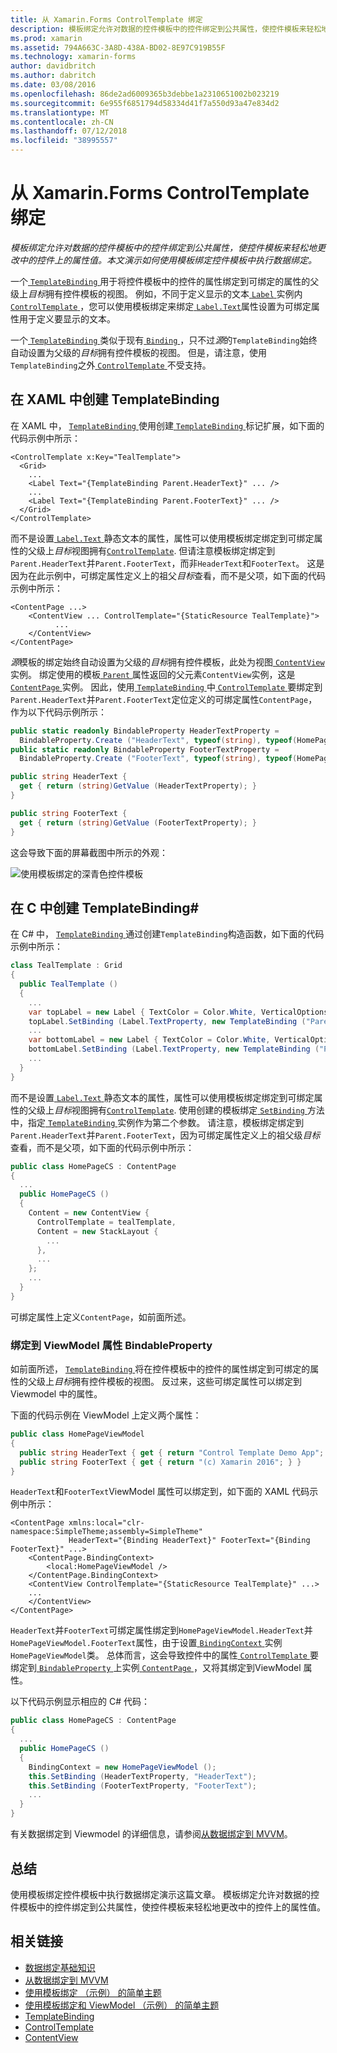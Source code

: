 ```yaml
---
title: 从 Xamarin.Forms ControlTemplate 绑定
description: 模板绑定允许对数据的控件模板中的控件绑定到公共属性，使控件模板来轻松地更改中的控件上的属性值。 本文演示如何使用模板绑定控件模板中执行数据绑定。
ms.prod: xamarin
ms.assetid: 794A663C-3A8D-438A-BD02-8E97C919B55F
ms.technology: xamarin-forms
author: davidbritch
ms.author: dabritch
ms.date: 03/08/2016
ms.openlocfilehash: 86de2ad6009365b3debbe1a2310651002b023219
ms.sourcegitcommit: 6e955f6851794d58334d41f7a550d93a47e834d2
ms.translationtype: MT
ms.contentlocale: zh-CN
ms.lasthandoff: 07/12/2018
ms.locfileid: "38995557"
---
```

# <a name="binding-from-a-xamarinforms-controltemplate"></a>从 Xamarin.Forms ControlTemplate 绑定

_模板绑定允许对数据的控件模板中的控件绑定到公共属性，使控件模板来轻松地更改中的控件上的属性值。本文演示如何使用模板绑定控件模板中执行数据绑定。_

一个[ `TemplateBinding` ](xref:Xamarin.Forms.TemplateBinding)用于将控件模板中的控件的属性绑定到可绑定的属性的父级上*目标*拥有控件模板的视图。 例如，不同于定义显示的文本[ `Label` ](xref:Xamarin.Forms.Label)实例内[ `ControlTemplate` ](xref:Xamarin.Forms.ControlTemplate)，您可以使用模板绑定来绑定[ `Label.Text`](xref:Xamarin.Forms.Label.Text)属性设置为可绑定属性用于定义要显示的文本。

一个[ `TemplateBinding` ](xref:Xamarin.Forms.TemplateBinding)类似于现有[ `Binding` ](xref:Xamarin.Forms.Binding)，只不过*源*的`TemplateBinding`始终自动设置为父级的*目标*拥有控件模板的视图。 但是，请注意，使用`TemplateBinding`之外[ `ControlTemplate` ](xref:Xamarin.Forms.ControlTemplate)不受支持。

## <a name="creating-a-templatebinding-in-xaml"></a>在 XAML 中创建 TemplateBinding

在 XAML 中， [ `TemplateBinding` ](xref:Xamarin.Forms.TemplateBinding)使用创建[ `TemplateBinding` ](xref:Xamarin.Forms.Xaml.TemplateBindingExtension)标记扩展，如下面的代码示例中所示：

```xaml
<ControlTemplate x:Key="TealTemplate">
  <Grid>
    ...
    <Label Text="{TemplateBinding Parent.HeaderText}" ... />
    ...
    <Label Text="{TemplateBinding Parent.FooterText}" ... />
  </Grid>
</ControlTemplate>
```

而不是设置[ `Label.Text` ](xref:Xamarin.Forms.Label.Text)静态文本的属性，属性可以使用模板绑定绑定到可绑定属性的父级上*目标*视图拥有[`ControlTemplate`](xref:Xamarin.Forms.ControlTemplate). 但请注意模板绑定绑定到`Parent.HeaderText`并`Parent.FooterText`，而非`HeaderText`和`FooterText`。 这是因为在此示例中，可绑定属性定义上的祖父*目标*查看，而不是父项，如下面的代码示例中所示：

```xaml
<ContentPage ...>
    <ContentView ... ControlTemplate="{StaticResource TealTemplate}">
          ...
    </ContentView>
</ContentPage>
```

*源*模板的绑定始终自动设置为父级的*目标*拥有控件模板，此处为视图[ `ContentView` ](xref:Xamarin.Forms.ContentView)实例。 绑定使用的模板[ `Parent` ](xref:Xamarin.Forms.Element.Parent)属性返回的父元素`ContentView`实例，这是[ `ContentPage` ](xref:Xamarin.Forms.ContentPage)实例。 因此，使用[ `TemplateBinding` ](xref:Xamarin.Forms.TemplateBinding)中[ `ControlTemplate` ](xref:Xamarin.Forms.ControlTemplate)要绑定到`Parent.HeaderText`并`Parent.FooterText`定位定义的可绑定属性`ContentPage`，作为以下代码示例所示：

```csharp
public static readonly BindableProperty HeaderTextProperty =
  BindableProperty.Create ("HeaderText", typeof(string), typeof(HomePage), "Control Template Demo App");
public static readonly BindableProperty FooterTextProperty =
  BindableProperty.Create ("FooterText", typeof(string), typeof(HomePage), "(c) Xamarin 2016");

public string HeaderText {
  get { return (string)GetValue (HeaderTextProperty); }
}

public string FooterText {
  get { return (string)GetValue (FooterTextProperty); }
}
```

这会导致下面的屏幕截图中所示的外观：

![](template-binding-images/teal-theme.png "使用模板绑定的深青色控件模板")

## <a name="creating-a-templatebinding-in-c35"></a>在 C 中创建 TemplateBinding&#35;

在 C# 中， [ `TemplateBinding` ](xref:Xamarin.Forms.TemplateBinding)通过创建`TemplateBinding`构造函数，如下面的代码示例中所示：

```csharp
class TealTemplate : Grid
{
  public TealTemplate ()
  {
    ...
    var topLabel = new Label { TextColor = Color.White, VerticalOptions = LayoutOptions.Center };
    topLabel.SetBinding (Label.TextProperty, new TemplateBinding ("Parent.HeaderText"));
    ...
    var bottomLabel = new Label { TextColor = Color.White, VerticalOptions = LayoutOptions.Center };
    bottomLabel.SetBinding (Label.TextProperty, new TemplateBinding ("Parent.FooterText"));
    ...
  }
}
```

而不是设置[ `Label.Text` ](xref:Xamarin.Forms.Label.Text)静态文本的属性，属性可以使用模板绑定绑定到可绑定属性的父级上*目标*视图拥有[`ControlTemplate`](xref:Xamarin.Forms.ControlTemplate). 使用创建的模板绑定[ `SetBinding` ](xref:Xamarin.Forms.BindableObject.SetBinding(Xamarin.Forms.BindableProperty,Xamarin.Forms.BindingBase))方法中，指定[ `TemplateBinding` ](xref:Xamarin.Forms.TemplateBinding)实例作为第二个参数。 请注意，模板绑定绑定到`Parent.HeaderText`并`Parent.FooterText`，因为可绑定属性定义上的祖父级*目标*查看，而不是父项，如下面的代码示例中所示：

```csharp
public class HomePageCS : ContentPage
{
  ...
  public HomePageCS ()
  {
    Content = new ContentView {
      ControlTemplate = tealTemplate,
      Content = new StackLayout {
        ...
      },
      ...
    };
    ...
  }
}
```

可绑定属性上定义`ContentPage`，如前面所述。

### <a name="binding-a-bindableproperty-to-a-viewmodel-property"></a>绑定到 ViewModel 属性 BindableProperty

如前面所述， [ `TemplateBinding` ](xref:Xamarin.Forms.TemplateBinding)将在控件模板中的控件的属性绑定到可绑定的属性的父级上*目标*拥有控件模板的视图。 反过来，这些可绑定属性可以绑定到 Viewmodel 中的属性。

下面的代码示例在 ViewModel 上定义两个属性：

```csharp
public class HomePageViewModel
{
  public string HeaderText { get { return "Control Template Demo App"; } }
  public string FooterText { get { return "(c) Xamarin 2016"; } }
}
```

`HeaderText`和`FooterText`ViewModel 属性可以绑定到，如下面的 XAML 代码示例中所示：

```xaml
<ContentPage xmlns:local="clr-namespace:SimpleTheme;assembly=SimpleTheme"
             HeaderText="{Binding HeaderText}" FooterText="{Binding FooterText}" ...>
    <ContentPage.BindingContext>
        <local:HomePageViewModel />
    </ContentPage.BindingContext>
    <ContentView ControlTemplate="{StaticResource TealTemplate}" ...>
    ...
    </ContentView>
</ContentPage>
```

`HeaderText`并`FooterText`可绑定属性绑定到`HomePageViewModel.HeaderText`并`HomePageViewModel.FooterText`属性，由于设置[ `BindingContext` ](xref:Xamarin.Forms.BindableObject.BindingContext)实例`HomePageViewModel`类。 总体而言，这会导致控件中的属性[ `ControlTemplate` ](xref:Xamarin.Forms.ControlTemplate)要绑定到[ `BindableProperty` ](xref:Xamarin.Forms.BindableProperty)上实例[ `ContentPage` ](xref:Xamarin.Forms.ContentPage)，又将其绑定到ViewModel 属性。

以下代码示例显示相应的 C# 代码：

```csharp
public class HomePageCS : ContentPage
{
  ...
  public HomePageCS ()
  {
    BindingContext = new HomePageViewModel ();
    this.SetBinding (HeaderTextProperty, "HeaderText");
    this.SetBinding (FooterTextProperty, "FooterText");
    ...
  }
}
```

有关数据绑定到 Viewmodel 的详细信息，请参阅[从数据绑定到 MVVM](~/xamarin-forms/xaml/xaml-basics/data-bindings-to-mvvm.md)。

## <a name="summary"></a>总结

使用模板绑定控件模板中执行数据绑定演示这篇文章。 模板绑定允许对数据的控件模板中的控件绑定到公共属性，使控件模板来轻松地更改中的控件上的属性值。



## <a name="related-links"></a>相关链接

- [数据绑定基础知识](~/xamarin-forms/xaml/xaml-basics/data-binding-basics.md)
- [从数据绑定到 MVVM](~/xamarin-forms/xaml/xaml-basics/data-bindings-to-mvvm.md)
- [使用模板绑定 （示例） 的简单主题](https://developer.xamarin.com/samples/xamarin-forms/templates/controltemplates/simplethemewithtemplatebinding/)
- [使用模板绑定和 ViewModel （示例） 的简单主题](https://developer.xamarin.com/samples/xamarin-forms/templates/controltemplates/simplethemewithtemplatebindingandviewmodel/)
- [TemplateBinding](xref:Xamarin.Forms.TemplateBinding)
- [ControlTemplate](xref:Xamarin.Forms.ControlTemplate)
- [ContentView](xref:Xamarin.Forms.ContentView)
